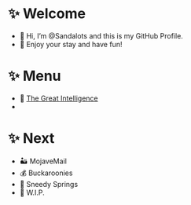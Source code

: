 # ✨ Welcome
- 👋 Hi, I’m @Sandalots and this is my GitHub Profile.
- 🍹 Enjoy your stay and have fun!
# ✨ Menu
- 🧑‍ [The Great Intelligence](https://www.sandymacdonald.co.uk)
-
# ✨ Next
- 🏜️ MojaveMail
- 💰 Buckaroonies
- 🌴 Sneedy Springs
- 🔨 W.I.P.
<!---
Sandalots/Sandalots is a ✨ special ✨ repository because its `README.md` (this file) appears on your GitHub profile.
You can click the Preview link to take a look at your changes.
--->
